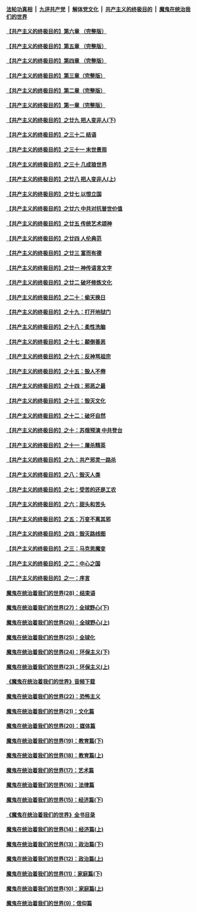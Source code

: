 ####  [法轮功真相](../../../../basic/blob/master/README.md?t=09101152) &nbsp;|&nbsp; [九评共产党](../../../../9ping.md/blob/master/README.md?t=09101152) &nbsp;|&nbsp; [解体党文化](../../../../jtdwh.md/blob/master/README.md?t=09101152)  &nbsp;|&nbsp; [共产主义的终极目的](../../../../gczydzjmd.md/blob/master/README.md?t=09101152) &nbsp;|&nbsp; [魔鬼在统治我们的世界](../../../../mgztzwmdsj.md/blob/master/README.md?t=09101152) 

#### [【共产主义的终极目的】第六章 （完整版）](../pages/nsc422/n11428913.md?t=09101152) 

#### [【共产主义的终极目的】第五章 （完整版）](../pages/nsc422/n11428912.md?t=09101152) 

#### [【共产主义的终极目的】第四章 （完整版）](../pages/nsc422/n11428907.md?t=09101152) 

#### [【共产主义的终极目的】第三章（完整版）](../pages/nsc422/n11428848.md?t=09101152) 

#### [【共产主义的终极目的】第二章（完整版）](../pages/nsc422/n11428831.md?t=09101152) 

#### [【共产主义的终极目的】第一章（完整版）](../pages/nsc422/n11417651.md?t=09101152) 

#### [【共产主义的终极目的】之廿九 把人变非人(下)](../pages/nsc422/n11344140.md?t=09101152) 

#### [【共产主义的终极目的】之三十二 结语](../pages/nsc422/n11360535.md?t=09101152) 

#### [【共产主义的终极目的】之三十一 末世景观](../pages/nsc422/n11351129.md?t=09101152) 

#### [【共产主义的终极目的】之三十 几成狼世界](../pages/nsc422/n11348280.md?t=09101152) 

#### [【共产主义的终极目的】之廿八 把人变非人(上)](../pages/nsc422/n11340492.md?t=09101152) 

#### [【共产主义的终极目的】之廿七 以恨立国](../pages/nsc422/n11336944.md?t=09101152) 

#### [【共产主义的终极目的】之廿六 中共对抗普世价值](../pages/nsc422/n11324785.md?t=09101152) 

#### [【共产主义的终极目的】之廿五 传统艺术颂神](../pages/nsc422/n11296396.md?t=09101152) 

#### [【共产主义的终极目的】之廿四 人伦典范](../pages/nsc422/n11296397.md?t=09101152) 

#### [【共产主义的终极目的】之廿三 富而有德](../pages/nsc422/n11283598.md?t=09101152) 

#### [【共产主义的终极目的】之廿一 神传语言文字](../pages/nsc422/n11263265.md?t=09101152) 

#### [【共产主义的终极目的】之廿二 破坏修炼文化](../pages/nsc422/n11245728.md?t=09101152) 

#### [【共产主义的终极目的】之二十：偷天换日](../pages/nsc422/n11238846.md?t=09101152) 

#### [【共产主义的终极目的】之十九：打开地狱门](../pages/nsc422/n11206376.md?t=09101152) 

#### [【共产主义的终极目的】之十八：柔性洗脑](../pages/nsc422/n11199994.md?t=09101152) 

#### [【共产主义的终极目的】之十七：颠倒善恶](../pages/nsc422/n11179782.md?t=09101152) 

#### [【共产主义的终极目的】之十六：反神骂祖宗](../pages/nsc422/n11166798.md?t=09101152) 

#### [【共产主义的终极目的】之十五：毁人不倦](../pages/nsc422/n11166792.md?t=09101152) 

#### [【共产主义的终极目的】之十四：邪恶之最](../pages/nsc422/n11150249.md?t=09101152) 

#### [【共产主义的终极目的】之十三：毁灭文化](../pages/nsc422/n11135227.md?t=09101152) 

#### [【共产主义的终极目的】之十二：破坏自然](../pages/nsc422/n11135214.md?t=09101152) 

#### [【共产主义的终极目的】之十：苏俄预演 中共登台](../pages/nsc422/n11118424.md?t=09101152) 

#### [【共产主义的终极目的】之十一：屠杀精英](../pages/nsc422/n11118442.md?t=09101152) 

#### [【共产主义的终极目的】之九：共产邪灵一路杀](../pages/nsc422/n11114139.md?t=09101152) 

#### [【共产主义的终极目的】之八：毁灭人类](../pages/nsc422/n11108503.md?t=09101152) 

#### [【共产主义的终极目的】之七：受苦的还是工农](../pages/nsc422/n11101809.md?t=09101152) 

#### [【共产主义的终极目的】之六：甜头和苦头](../pages/nsc422/n11096971.md?t=09101152) 

#### [【共产主义的终极目的】之五：万变不离其邪](../pages/nsc422/n11091285.md?t=09101152) 

#### [【共产主义的终极目的】之四：毁灭路线图](../pages/nsc422/n11086284.md?t=09101152) 

#### [【共产主义的终极目的】之三：马克思魔变](../pages/nsc422/n11061941.md?t=09101152) 

#### [【共产主义的终极目的】之二：中心之国](../pages/nsc422/n11047728.md?t=09101152) 

#### [【共产主义的终极目的】之一：序言](../pages/nsc422/n11086077.md?t=09101152) 

#### [魔鬼在统治着我们的世界(28)：结束语](../pages/nsc422/n10936246.md?t=09101152) 

#### [魔鬼在统治着我们的世界(27)：全球野心(下)](../pages/nsc422/n10928319.md?t=09101152) 

#### [魔鬼在统治着我们的世界(26)：全球野心(上)](../pages/nsc422/n10900318.md?t=09101152) 

#### [魔鬼在统治着我们的世界(25)：全球化](../pages/nsc422/n10788205.md?t=09101152) 

#### [魔鬼在统治着我们的世界(24)：环保主义(下)](../pages/nsc422/n10695307.md?t=09101152) 

#### [魔鬼在统治着我们的世界(23)：环保主义(上)](../pages/nsc422/n10688613.md?t=09101152) 

#### [《魔鬼在统治着我们的世界》音频下载](../pages/nsc422/n10635553.md?t=09101152) 

#### [魔鬼在统治着我们的世界(22)：恐怖主义](../pages/nsc422/n10614727.md?t=09101152) 

#### [魔鬼在统治着我们的世界(21)：文化篇](../pages/nsc422/n10597706.md?t=09101152) 

#### [魔鬼在统治着我们的世界(20)：媒体篇](../pages/nsc422/n10586579.md?t=09101152) 

#### [魔鬼在统治着我们的世界(19)：教育篇(下)](../pages/nsc422/n10564808.md?t=09101152) 

#### [魔鬼在统治着我们的世界(18)：教育篇(上)](../pages/nsc422/n10526970.md?t=09101152) 

#### [魔鬼在统治着我们的世界(17)：艺术篇](../pages/nsc422/n10499093.md?t=09101152) 

#### [魔鬼在统治着我们的世界(16)：法律篇](../pages/nsc422/n10485969.md?t=09101152) 

#### [魔鬼在统治着我们的世界(15)：经济篇(下)](../pages/nsc422/n10469975.md?t=09101152) 

#### [《魔鬼在统治着我们的世界》全书目录](../pages/nsc422/n10464261.md?t=09101152) 

#### [魔鬼在统治着我们的世界(14)：经济篇(上)](../pages/nsc422/n10457370.md?t=09101152) 

#### [魔鬼在统治着我们的世界(13)：政治篇(下)](../pages/nsc422/n10448270.md?t=09101152) 

#### [魔鬼在统治着我们的世界(12)：政治篇(上)](../pages/nsc422/n10444576.md?t=09101152) 

#### [魔鬼在统治着我们的世界(11)：家庭篇(下)](../pages/nsc422/n10440961.md?t=09101152) 

#### [魔鬼在统治着我们的世界(10)：家庭篇(上)](../pages/nsc422/n10435448.md?t=09101152) 

#### [魔鬼在统治着我们的世界(9)：信仰篇](../pages/nsc422/n10432159.md?t=09101152) 

